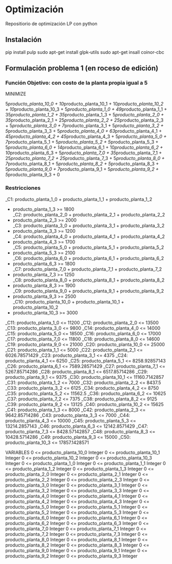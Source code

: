 # Optimización
Repositiorio de optimización LP con python
## Instalación
pip install pulp
sudo apt-get install glpk-utils
sudo apt-get insall coinor-cbc
## Formulación problema 1 (en roceso de edición)
### Función Objetivo: con costo de la planta propia igual a 5
MINIMIZE

5*producto_planta_10_0 + 10*producto_planta_10_1 + 10*producto_planta_10_2 + 10*producto_planta_10_3 + 5*producto_planta_1_0 + 49*producto_planta_1_1 + 35*producto_planta_1_2 + 35*producto_planta_1_3 + 5*producto_planta_2_0 + 35*producto_planta_2_1 + 25*producto_planta_2_2 + 25*producto_planta_2_3 + 5*producto_planta_3_0 + 7*producto_planta_3_1 + 5*producto_planta_3_2 + 5*producto_planta_3_3 + 5*producto_planta_4_0 + 63*producto_planta_4_1 + 45*producto_planta_4_2 + 45*producto_planta_4_3 + 5*producto_planta_5_0 + 7*producto_planta_5_1 + 5*producto_planta_5_2 + 5*producto_planta_5_3 + 5*producto_planta_6_0 + 14*producto_planta_6_1 + 10*producto_planta_6_2 + 10*producto_planta_6_3 + 5*producto_planta_7_0 + 35*producto_planta_7_1 + 25*producto_planta_7_2 + 25*producto_planta_7_3 + 5*producto_planta_8_0 + 7*producto_planta_8_1 + 5*producto_planta_8_2 + 5*producto_planta_8_3 + 5*producto_planta_9_0 + 7*producto_planta_9_1 + 5*producto_planta_9_2 + 5*producto_planta_9_3 + 0

### Restricciones  
_C1: producto_planta_1_0 + producto_planta_1_1 + producto_planta_1_2
 + producto_planta_1_3 >= 1800  
_C2: producto_planta_2_0 + producto_planta_2_1 + producto_planta_2_2
 + producto_planta_2_3 >= 2000  
_C3: producto_planta_3_0 + producto_planta_3_1 + producto_planta_3_2
 + producto_planta_3_3 >= 1200  
_C4: producto_planta_4_0 + producto_planta_4_1 + producto_planta_4_2
 + producto_planta_4_3 >= 1700  
_C5: producto_planta_5_0 + producto_planta_5_1 + producto_planta_5_2
 + producto_planta_5_3 >= 2100  
_C6: producto_planta_6_0 + producto_planta_6_1 + producto_planta_6_2
 + producto_planta_6_3 >= 1800  
_C7: producto_planta_7_0 + producto_planta_7_1 + producto_planta_7_2
 + producto_planta_7_3 >= 1250  
_C8: producto_planta_8_0 + producto_planta_8_1 + producto_planta_8_2
 + producto_planta_8_3 >= 1900  
_C9: producto_planta_9_0 + producto_planta_9_1 + producto_planta_9_2
 + producto_planta_9_3 >= 2500  
_C10: producto_planta_10_0 + producto_planta_10_1 + producto_planta_10_2
 + producto_planta_10_3 >= 3000  
 
_C11: producto_planta_1_0 <= 11200
_C12: producto_planta_2_0 <= 13500
_C13: producto_planta_3_0 <= 9800
_C14: producto_planta_4_0 <= 14000
_C15: producto_planta_5_0 <= 18500
_C16: producto_planta_6_0 <= 17000
_C17: producto_planta_7_0 <= 11800
_C18: producto_planta_8_0 <= 14600
_C19: producto_planta_9_0 <= 21000
_C20: producto_planta_10_0 <= 25000
_C21: producto_planta_1_1 <= 5000
_C22: producto_planta_2_1 <= 6026.78571429
_C23: producto_planta_3_1 <= 4375
_C24: producto_planta_4_1 <= 6250
_C25: producto_planta_5_1 <= 8258.92857143
_C26: producto_planta_6_1 <= 7589.28571429
_C27: producto_planta_7_1 <= 5267.85714286
_C28: producto_planta_8_1 <= 6517.85714286
_C29: producto_planta_9_1 <= 9375
_C30: producto_planta_10_1 <= 11160.7142857
_C31: producto_planta_1_2 <= 7000
_C32: producto_planta_2_2 <= 8437.5
_C33: producto_planta_3_2 <= 6125
_C34: producto_planta_4_2 <= 8750
_C35: producto_planta_5_2 <= 11562.5
_C36: producto_planta_6_2 <= 10625
_C37: producto_planta_7_2 <= 7375
_C38: producto_planta_8_2 <= 9125
_C39: producto_planta_9_2 <= 13125
_C40: producto_planta_10_2 <= 15625
_C41: producto_planta_1_3 <= 8000
_C42: producto_planta_2_3 <= 9642.85714286
_C43: producto_planta_3_3 <= 7000
_C44: producto_planta_4_3 <= 10000
_C45: producto_planta_5_3 <= 13214.2857143
_C46: producto_planta_6_3 <= 12142.8571429
_C47: producto_planta_7_3 <= 8428.57142857
_C48: producto_planta_8_3 <= 10428.5714286
_C49: producto_planta_9_3 <= 15000
_C50: producto_planta_10_3 <= 17857.1428571

VARIABLES
0 <= producto_planta_10_0 Integer
0 <= producto_planta_10_1 Integer
0 <= producto_planta_10_2 Integer
0 <= producto_planta_10_3 Integer
0 <= producto_planta_1_0 Integer
0 <= producto_planta_1_1 Integer
0 <= producto_planta_1_2 Integer
0 <= producto_planta_1_3 Integer
0 <= producto_planta_2_0 Integer
0 <= producto_planta_2_1 Integer
0 <= producto_planta_2_2 Integer
0 <= producto_planta_2_3 Integer
0 <= producto_planta_3_0 Integer
0 <= producto_planta_3_1 Integer
0 <= producto_planta_3_2 Integer
0 <= producto_planta_3_3 Integer
0 <= producto_planta_4_0 Integer
0 <= producto_planta_4_1 Integer
0 <= producto_planta_4_2 Integer
0 <= producto_planta_4_3 Integer
0 <= producto_planta_5_0 Integer
0 <= producto_planta_5_1 Integer
0 <= producto_planta_5_2 Integer
0 <= producto_planta_5_3 Integer
0 <= producto_planta_6_0 Integer
0 <= producto_planta_6_1 Integer
0 <= producto_planta_6_2 Integer
0 <= producto_planta_6_3 Integer
0 <= producto_planta_7_0 Integer
0 <= producto_planta_7_1 Integer
0 <= producto_planta_7_2 Integer
0 <= producto_planta_7_3 Integer
0 <= producto_planta_8_0 Integer
0 <= producto_planta_8_1 Integer
0 <= producto_planta_8_2 Integer
0 <= producto_planta_8_3 Integer
0 <= producto_planta_9_0 Integer
0 <= producto_planta_9_1 Integer
0 <= producto_planta_9_2 Integer
0 <= producto_planta_9_3 Integer
